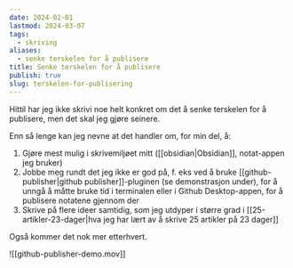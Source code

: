 ```yaml
---
date: 2024-02-01
lastmod: 2024-03-07
tags:
  - skriving
aliases:
  - senke terskelen for å publisere
title: Senke terskelen for å publisere
publish: true
slug: terskelen-for-publisering
---
```


Hittil har jeg ikke skrivi noe helt konkret om det å senke terskelen for å publisere, men det skal jeg gjøre seinere.

Enn så lenge kan jeg nevne at det handler om, for min del, å:
1. Gjøre mest mulig i skrivemiljøet mitt ([[obsidian|Obsidian]], notat-appen jeg bruker)
2. Jobbe meg rundt det jeg ikke er god på, f. eks ved å bruke [[github-publisher|github publisher]]-pluginen (se demonstrasjon under), for å unngå å måtte bruke tid i terminalen eller i Github Desktop-appen, for å publisere notatene gjennom der
3. Skrive på flere ideer samtidig, som jeg utdyper i større grad i [[25-artikler-23-dager|hva jeg har lært av å skrive 25 artikler på 23 dager]]

Også kommer det nok mer etterhvert.

![[github-publisher-demo.mov]]
